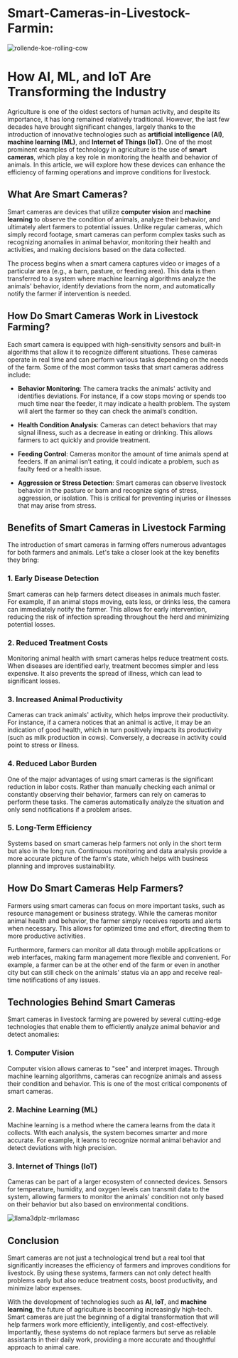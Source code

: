 # Smart-Cameras-in-Livestock-Farmin:

![rollende-koe-rolling-cow](https://github.com/user-attachments/assets/8a58de7e-0070-4406-a81a-59902821d5c4)

# How AI, ML, and IoT Are Transforming the Industry

Agriculture is one of the oldest sectors of human activity, and despite its importance, it has long remained relatively traditional. However, the last few decades have brought significant changes, largely thanks to the introduction of innovative technologies such as **artificial intelligence (AI)**, **machine learning (ML)**, and **Internet of Things (IoT)**. One of the most prominent examples of technology in agriculture is the use of **smart cameras**, which play a key role in monitoring the health and behavior of animals. In this article, we will explore how these devices can enhance the efficiency of farming operations and improve conditions for livestock.

## What Are Smart Cameras?

Smart cameras are devices that utilize **computer vision** and **machine learning** to observe the condition of animals, analyze their behavior, and ultimately alert farmers to potential issues. Unlike regular cameras, which simply record footage, smart cameras can perform complex tasks such as recognizing anomalies in animal behavior, monitoring their health and activities, and making decisions based on the data collected.

The process begins when a smart camera captures video or images of a particular area (e.g., a barn, pasture, or feeding area). This data is then transferred to a system where machine learning algorithms analyze the animals' behavior, identify deviations from the norm, and automatically notify the farmer if intervention is needed.

## How Do Smart Cameras Work in Livestock Farming?

Each smart camera is equipped with high-sensitivity sensors and built-in algorithms that allow it to recognize different situations. These cameras operate in real time and can perform various tasks depending on the needs of the farm. Some of the most common tasks that smart cameras address include:

- **Behavior Monitoring**: The camera tracks the animals' activity and identifies deviations. For instance, if a cow stops moving or spends too much time near the feeder, it may indicate a health problem. The system will alert the farmer so they can check the animal’s condition.
  
- **Health Condition Analysis**: Cameras can detect behaviors that may signal illness, such as a decrease in eating or drinking. This allows farmers to act quickly and provide treatment.
  
- **Feeding Control**: Cameras monitor the amount of time animals spend at feeders. If an animal isn’t eating, it could indicate a problem, such as faulty feed or a health issue.

- **Aggression or Stress Detection**: Smart cameras can observe livestock behavior in the pasture or barn and recognize signs of stress, aggression, or isolation. This is critical for preventing injuries or illnesses that may arise from stress.

## Benefits of Smart Cameras in Livestock Farming

The introduction of smart cameras in farming offers numerous advantages for both farmers and animals. Let's take a closer look at the key benefits they bring:

### 1. Early Disease Detection

Smart cameras can help farmers detect diseases in animals much faster. For example, if an animal stops moving, eats less, or drinks less, the camera can immediately notify the farmer. This allows for early intervention, reducing the risk of infection spreading throughout the herd and minimizing potential losses.

### 2. Reduced Treatment Costs

Monitoring animal health with smart cameras helps reduce treatment costs. When diseases are identified early, treatment becomes simpler and less expensive. It also prevents the spread of illness, which can lead to significant losses.

### 3. Increased Animal Productivity

Cameras can track animals' activity, which helps improve their productivity. For instance, if a camera notices that an animal is active, it may be an indication of good health, which in turn positively impacts its productivity (such as milk production in cows). Conversely, a decrease in activity could point to stress or illness.

### 4. Reduced Labor Burden

One of the major advantages of using smart cameras is the significant reduction in labor costs. Rather than manually checking each animal or constantly observing their behavior, farmers can rely on cameras to perform these tasks. The cameras automatically analyze the situation and only send notifications if a problem arises.

### 5. Long-Term Efficiency

Systems based on smart cameras help farmers not only in the short term but also in the long run. Continuous monitoring and data analysis provide a more accurate picture of the farm's state, which helps with business planning and improves sustainability.

## How Do Smart Cameras Help Farmers?

Farmers using smart cameras can focus on more important tasks, such as resource management or business strategy. While the cameras monitor animal health and behavior, the farmer simply receives reports and alerts when necessary. This allows for optimized time and effort, directing them to more productive activities.

Furthermore, farmers can monitor all data through mobile applications or web interfaces, making farm management more flexible and convenient. For example, a farmer can be at the other end of the farm or even in another city but can still check on the animals' status via an app and receive real-time notifications of any issues.

## Technologies Behind Smart Cameras

Smart cameras in livestock farming are powered by several cutting-edge technologies that enable them to efficiently analyze animal behavior and detect anomalies:

### 1. Computer Vision

Computer vision allows cameras to "see" and interpret images. Through machine learning algorithms, cameras can recognize animals and assess their condition and behavior. This is one of the most critical components of smart cameras.

### 2. Machine Learning (ML)

Machine learning is a method where the camera learns from the data it collects. With each analysis, the system becomes smarter and more accurate. For example, it learns to recognize normal animal behavior and detect deviations with high precision.

### 3. Internet of Things (IoT)

Cameras can be part of a larger ecosystem of connected devices. Sensors for temperature, humidity, and oxygen levels can transmit data to the system, allowing farmers to monitor the animals' condition not only based on their behavior but also based on environmental conditions.

![llama3dplz-mrllamasc](https://github.com/user-attachments/assets/1699f729-08c8-4f4b-a8a3-0db4b7fd974d)

## Conclusion

Smart cameras are not just a technological trend but a real tool that significantly increases the efficiency of farmers and improves conditions for livestock. By using these systems, farmers can not only detect health problems early but also reduce treatment costs, boost productivity, and minimize labor expenses.

With the development of technologies such as **AI**, **IoT**, and **machine learning**, the future of agriculture is becoming increasingly high-tech. Smart cameras are just the beginning of a digital transformation that will help farmers work more efficiently, intelligently, and cost-effectively. Importantly, these systems do not replace farmers but serve as reliable assistants in their daily work, providing a more accurate and thoughtful approach to animal care.
